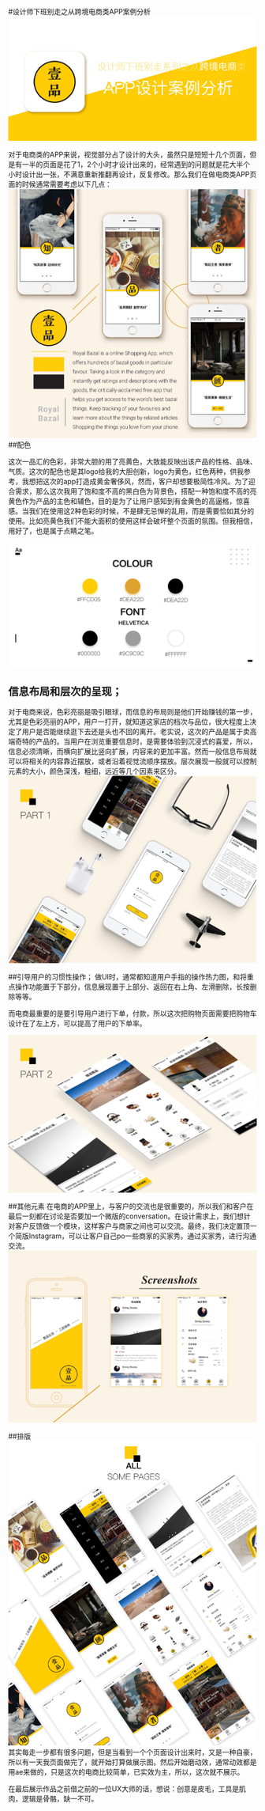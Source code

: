 #设计师下班别走之从跨境电商类APP案例分析
![](/assets/一品汇_-01.jpg)

对于电商类的APP来说，视觉部分占了设计的大头，虽然只是短短十几个页面，但是有一半的页面是花了1，2个小时才设计出来的，经常遇到的问题就是花大半个小时设计出一张，不满意重新推翻再设计，反复修改。那么我们在做电商类APP页面的时候通常需要考虑以下几点：
![](/assets/一品汇_-02.jpg)
##配色

这次一品汇的色彩，非常大胆的用了亮黄色，大致能反映出该产品的性格、品味、气质。这次的配色也是其logo给我的大胆创新，logo为黄色，红色两种，供我参考，我想把这次的app打造成黄金奢侈风，然而，客户却想要极简性冷风。为了迎合需求，那么这次我用了饱和度不高的黑白色为背景色，搭配一种饱和度不高的亮黄色作为产品的主色和辅色，目的是为了让用户感知到有金黄色的高逼格，惊喜感。当我们在使用这2种色彩的时候，不是肆无忌惮的乱用，而是需要恰如其分的使用。比如亮黄色我们不能大面积的使用这样会破坏整个页面的氛围。但我相信，用好了，也是属于点睛之笔。

![](/assets/一品汇_-03.jpg)

## 信息布局和层次的呈现；

对于电商来说，色彩亮丽是吸引眼球，而信息的布局则是他们开始赚钱的第一步，尤其是色彩亮丽的APP，用户一打开，就知道这家店的档次与品位，很大程度上决定了用户是否能继续逛下去还是头也不回的离开。老实说，这次的产品是属于卖高端奇特的产品的。当用户在浏览重要信息时，是需要体验到沉浸式的喜爱，所以，信息必须清晰，而横向扩展比竖向扩展，内容来的更加丰富。然而一般信息布局就可以将相关的内容靠近摆放，或者沿着视觉流顺序摆放。层次展现一般就可以控制元素的大小，颜色深浅，粗细，远近等几个因素来区分。![](/assets/一品汇_-04.jpg)

##引导用户的习惯性操作；
做UI时，通常都知道用户手指的操作热力图，和将重点操作功能置于下部分，信息展现置于上部分、返回在右上角、左滑删除，长按删除等等。

而电商最重要的是要引导用户进行下单，付款，所以这次把购物页面需要把购物车设计在了左上方，可以提高了用户的下单率。

![](/assets/一品汇_-05.jpg)

##其他元素
在电商的APP里上，与客户的交流也是很重要的，所以我们和客户在最后一刻都在讨论是否要加一个微版的conversation。在设计需求上，我们想针对客户反馈做一个模块，这样客户与商家之间也可以交流。最终，我们决定置顶一个简版Instagram，可以让客户自己po一些商家的买家秀。通过买家秀，进行沟通交流。
![](/assets/一品汇_-06.jpg)

##排版
![](/assets/一品汇_-07.jpg)
其实每走一步都有很多问题，但是当看到一个个页面设计出来时，又是一种自豪，所以有一天我页面做完了，就开始打算做展示图。然后开始磨动效，通常动效都是用ae来做的，只是这次的电商比较简单，已实效为主，所以，这次就不展示。

在最后展示作品之前借之前的一位UX大师的话，想说：创意是皮毛，工具是肌肉，逻辑是骨骼，缺一不可。